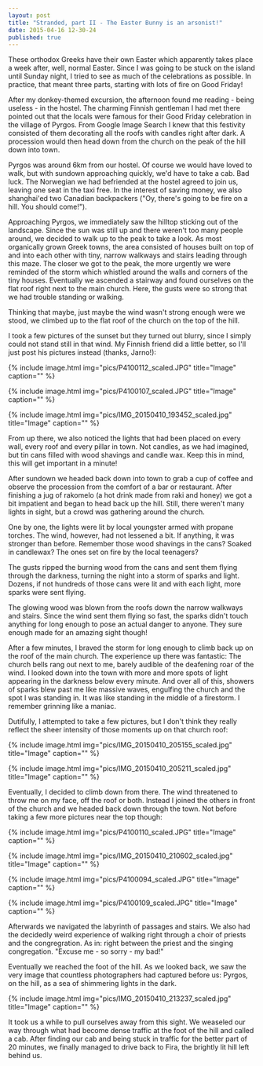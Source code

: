 ```yaml
---
layout: post
title: "Stranded, part II - The Easter Bunny is an arsonist!"
date: 2015-04-16 12-30-24
published: true
---
```


These orthodox Greeks have their own Easter which apparently takes place a week after, well, normal Easter. Since I was going to be stuck on the island until Sunday night, I tried to see as much of the celebrations as possible. In practice, that meant three parts, starting with lots of fire on Good Friday!

After my donkey-themed excursion, the afternoon found me reading - being useless - in the hostel. The charming Finnish gentleman I had met there pointed out that the locals were famous for their Good Friday celebration in the village of Pyrgos. From Google Image Search I knew that this festivity consisted of them decorating all the roofs with candles right after dark. A procession would then head down from the church on the peak of the hill down into town.

Pyrgos was around 6km from our hostel. Of course we would have loved to walk, but with sundown approaching quickly, we'd have to take a cab. Bad luck. The Norwegian we had befriended at the hostel agreed to join us, leaving one seat in the taxi free. In the interest of saving money, we also shanghai'ed two Canadian backpackers ("Oy, there's going to be fire on a hill. You should come!").

Approaching Pyrgos, we immediately saw the hilltop sticking out of the landscape. Since the sun was still up and there weren't too many people around, we decided to walk up to the peak to take a look. As most organically grown Greek towns, the area consisted of houses built on top of and into each other with tiny, narrow walkways and stairs leading through this maze. The closer we got to the peak, the more urgently we were reminded of the storm which whistled around the walls and corners of the tiny houses. Eventually we ascended a stairway and found ourselves on the flat roof right next to the main church. Here, the gusts were so strong that we had trouble standing or walking.

Thinking that maybe, just maybe the wind wasn't strong enough were we stood, we climbed up to the flat roof of the church on the top of the hill.

I took a few pictures of the sunset but they turned out blurry, since I simply could not stand still in that wind. My Finnish friend did a little better, so I'll just post his pictures instead (thanks, Jarno!):

{% include image.html img="pics/P4100112_scaled.JPG" title="Image" caption="" %}

{% include image.html img="pics/P4100107_scaled.JPG" title="Image" caption="" %}

{% include image.html img="pics/IMG_20150410_193452_scaled.jpg" title="Image" caption="" %}

From up there, we also noticed the lights that had been placed on every wall, every roof and every pillar in town. Not candles, as we had imagined, but tin cans filled with wood shavings and candle wax. Keep this in mind, this will get important in a minute!

After sundown we headed back down into town to grab a cup of coffee and observe the procession from the comfort of a bar or restaurant. After finishing a jug of rakomelo (a hot drink made from raki and honey) we got a bit impatient and began to head back up the hill. Still, there weren't many lights in sight, but a crowd was gathering around the church. 

One by one, the lights were lit by local youngster armed with propane torches. The wind, however, had not lessened a bit. If anything, it was stronger than before. Remember those wood shavings in the cans? Soaked in candlewax? The ones set on fire by the local teenagers?

The gusts ripped the burning wood from the cans and sent them flying through the darkness, turning the night into a storm of sparks and light. Dozens, if not hundreds of those cans were lit and with each light, more sparks were sent flying.

The glowing wood was blown from the roofs down the narrow walkways and stairs. Since the wind sent them flying so fast, the sparks didn't touch anything for long enough to pose an actual danger to anyone. They sure enough made for an amazing sight though!

After a few minutes, I braved the storm for long enough to climb back up on the roof of the main church. The experience up there was fantastic: The church bells rang out next to me, barely audible of the deafening roar of the wind. I looked down into the town with more and more spots of light appearing in the darkness below every minute. And over all of this, showers of sparks blew past me like massive waves, engulfing the church and the spot I was standing in. It was like standing in the middle of a firestorm. I remember grinning like a maniac.

Dutifully, I attempted to take a few pictures, but I don't think they really reflect the sheer intensity of those moments up on that church roof:

{% include image.html img="pics/IMG_20150410_205155_scaled.jpg" title="Image" caption="" %}

{% include image.html img="pics/IMG_20150410_205211_scaled.jpg" title="Image" caption="" %}


Eventually, I decided to climb down from there. The wind threatened to throw me on my face, off the roof or both. Instead I joined the others in front of the church and we headed back down through the town. Not before taking a few more pictures near the top though:

{% include image.html img="pics/P4100110_scaled.JPG" title="Image" caption="" %}

{% include image.html img="pics/IMG_20150410_210602_scaled.jpg" title="Image" caption="" %}

{% include image.html img="pics/P4100094_scaled.JPG" title="Image" caption="" %}

{% include image.html img="pics/P4100109_scaled.JPG" title="Image" caption="" %}

Afterwards we navigated the labyrinth of passages and stairs. We also had the decidedly weird experience of walking right through a choir of priests and the congregration. As in: right between the priest and the singing congregation. "Excuse me - so sorry - my bad!"

Eventually we reached the foot of the hill. As we looked back, we saw the very image that countless photographers had captured before us: Pyrgos, on the hill, as a sea of shimmering lights in the dark.

{% include image.html img="pics/IMG_20150410_213237_scaled.jpg" title="Image" caption="" %}

It took us a while to pull ourselves away from this sight. We weaseled our way through what had become dense traffic at the foot of the hill and called a cab. After finding our cab and being stuck in traffic for the better part of 20 minutes, we finally managed to drive back to Fira, the brightly lit hill left behind us.









